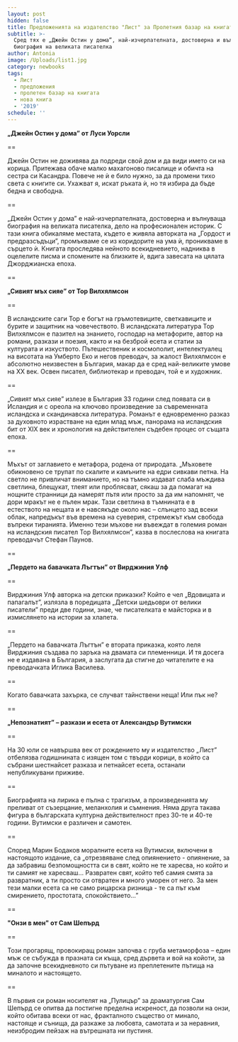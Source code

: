 ```yaml
---
layout: post
hidden: false
title: Предложенията на издателство "Лист" за Пролетния базар на книгата 2019
subtitle: >-
  Сред тях е „Джейн Остин у дома”, най-изчерпателната, достоверна и вълнуваща
  биография на великата писателка
author: Antonia
image: /Uploads/list1.jpg
category: newbooks
tags:
  - Лист
  - предложения
  - пролетен базар на книгата
  - нова книга
  - '2019'
schedule: ''
---
```

**„Джейн Остин у дома” от Луси Уорсли**

\==

Джейн Остин не доживява да подреди свой дом и да види името си на корица. Притежава обаче малко махагоново писалище и обичта на сестра си Касандра. Повече не ѝ е било нужно, за да промени тихо света с книгите си. Ухажват я, искат ръката ѝ, но тя избира да бъде бедна и свободна.

\==

„Джейн Остин у дома” е най-изчерпателната, достоверна и вълнуваща биография на великата писателка, дело на професионален историк. С тази книга обикаляме местата, където е живяла авторката на „Гордост и предразсъдъци”, промъкваме се из коридорите на ума ѝ, проникваме в сърцето ѝ. Книгата проследява нейното всекидневието, надниква в оцелелите писма и спомените на близките ѝ, вдига завесата на цялата Джорджианска епоха.

\==

**„Сивият мъх сияе” от Тор Вилхялмсон**

\==

В исландските саги Тор е богът на гръмотевиците, светкавиците и бурите и защитник на човечеството. В исландската литература Тор Вилхялмсон е пазител на знанието, господар на метафорите, автор на романи, разкази и поезия, както и на безброй есета и статии за културата и изкуството. Пътешественик и космополит, интелектуалец на висотата на Умберто Еко и негов преводач, за жалост Вилхялмсон е абсолютно неизвестен в България, макар да е сред най-великите умове на ХХ век. Освен писател, библиотекар и преводач, той е и художник. 

\==

„Сивият мъх сияе” излезе в България 33 години след появата си в Исландия и с ореола на ключово произведение за съвременната исландска и скандинавска литература. Романът е едновременно разказ за духовното израстване на един млад мъж, панорама на исландския бит от XIX век и хронология на действителен съдебен процес от същата епоха.

\==

Мъхът от заглавието е метафора, родена от природата. „Мъховете обикновено се трупат по скалите и камъните на едри сивкави петна. На светло не привличат вниманието, но на тъмно издават слаба мъждива светлина, блещукат, тлеят или проблясват, сякаш за да помагат на нощните странници да намерят пътя или просто за да им напомнят, че дори мракът не е пълен мрак. Тази светлина в тъмнината е в естеството на нещата и е навсякъде около нас – слънцето зад всеки облак, напредъкът във времена на суеверия, стремежът към свобода въпреки тиранията. Именно тези мъхове ни въвеждат в големия роман на исландския писател Тор Вилхялмсон”, казва в послеслова на книгата преводачът Стефан Паунов.

\==

**„Пердето на бавачката Лъгтън” от Вирджиния Улф**

\==

Вирджиния Улф авторка на детски приказки? Който е чел „Вдовицата и папагалът”, излязла в поредицата „Детски шедьоври от велики писатели” преди две години, знае, че писателката е майсторка и в измислянето на истории за хлапета. 

\==

„Пердето на бавачката Лъгтън” е втората приказка, която леля Вирджиния създава по заръка на двамата си племенници. И тя досега не е издавана в България, а заслугата да стигне до читателите е на преводачката Иглика Василева. 

\==

Когато бавачката захърка, се случват тайнствени неща! Или пък не?

\==

**„Непознатият” – разкази и есета от Александър Вутимски**

\==

На 30 юли се навършва век от рождението му и издателство „Лист” отбелязва годишнината с изящен том с твърди корици, в който са събрани шестнайсет разказа и петнайсет есета, останали непубликувани приживе.

\==

Биографията на лирика е пълна с трагизъм, а произведенията му преливат от съзерцание, меланхолия и съмнения. Няма друга такава фигура в българската културна действителност през 30-те и 40-те години. Вутимски е различен и самотен.

\==

Според Марин Бодаков моралните есета на Вутимски, включени в настоящото издание, са „отрезвяване след опиянението - опиянение, за да забравиш безпомощността си в свят, който не те харесва, но който и ти самият не харесваш… Развратен свят, който теб самия смята за развратник, а ти просто си отвратен и много уморен от него. За мен тези малки есета са не само рицарска ризница - те са път към смирението, простотата, спокойствието…”

\==

**"Онзи в мен" от Сам Шепърд**

\==

Този прогарящ, провокиращ роман започва с груба метаморфоза – един мъж се събужда в празната си къща, сред дървета и вой на койоти, за да започне всекидневното си пътуване из преплетените пътища на миналото и настоящето.

\==

В първия си роман носителят на „Пулицър” за драматургия Сам Шепърд се опитва да постигне пределна искреност, да позволи на онзи, който обитава всеки от нас, фракталното същество от минало, настояще и сънища, да разкаже за любовта, самотата и за неравния, неизбродим пейзаж на вътрешната ни пустиня.
